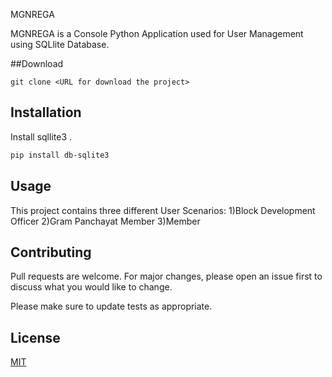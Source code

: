 MGNREGA

MGNREGA is a Console Python Application used for User Management using SQLlite Database.

##Download
```
git clone <URL for download the project>
```
## Installation

Install sqllite3 .

```bash
pip install db-sqlite3
```

## Usage

This project contains three different User Scenarios:
1)Block Development Officer
2)Gram Panchayat Member
3)Member


## Contributing
Pull requests are welcome. For major changes, please open an issue first to discuss what you would like to change.

Please make sure to update tests as appropriate.

## License
[MIT](https://choosealicense.com/licenses/mit/)